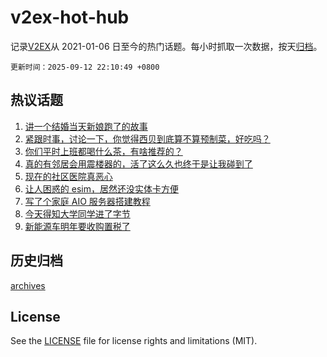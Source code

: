# v2ex-hot-hub

 记录[V2EX](https://www.v2ex.com/)从 2021-01-06 日至今的热门话题。每小时抓取一次数据，按天[归档](archives)。

`更新时间：2025-09-12 22:10:49 +0800`

## 热议话题

1. [讲一个结婚当天新娘跑了的故事](https://www.v2ex.com/t/1158732)
1. [紧跟时事，讨论一下，你觉得西贝到底算不算预制菜，好吃吗？](https://www.v2ex.com/t/1158734)
1. [你们平时上班都喝什么茶，有啥推荐的？](https://www.v2ex.com/t/1158704)
1. [真的有邻居会用震楼器的，活了这么久也终于是让我碰到了](https://www.v2ex.com/t/1158687)
1. [现在的社区医院真恶心](https://www.v2ex.com/t/1158683)
1. [让人困惑的 esim，居然还没实体卡方便](https://www.v2ex.com/t/1158701)
1. [写了个家庭 AIO 服务器搭建教程](https://www.v2ex.com/t/1158660)
1. [今天得知大学同学进了字节](https://www.v2ex.com/t/1158658)
1. [新能源车明年要收购置税了](https://www.v2ex.com/t/1158733)

## 历史归档

[archives](archives)

## License

See the [LICENSE](LICENSE) file for license rights and limitations (MIT).
